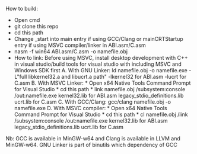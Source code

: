 How to build:
- Open cmd
- git clone this repo
- cd this path
- Change _start into main entry if using GCC/Clang or mainCRTStartup entry if using MSVC compiler/linker in ABI.asm/C.asm
- nasm -f win64 ABI.asm/C.asm -o namefile.obj
- How to link:
      Before using MSVC, install desktop development with C++ in visual studio/build tools for visual studio with including MSVC and Windows SDK first
   A. With GNU Linker:
      ld namefile.obj -o namefile.exe -L"full libkernel32.a and libucrt.a path" -lkernel32 for ABI.asm -lucrt for C.asm
   B. With MSVC Linker:
      * Open x64 Native Tools Command Prompt for Visual Studio
      * cd this path
      * link namefile.obj /subsystem:console /out:namefile.exe kernel32.lib for ABI.asm legacy_stdio_definitions.lib ucrt.lib for C.asm
   C. With GCC/Clang:
      gcc/clang namefile.obj -o namefile.exe
   D. With MSVC compiler:
      * Open x64 Native Tools Command Prompt for Visual Studio
      * cd this path
      * cl namefile.obj /link /subsystem:console /out:namefile.exe kernel32.lib for ABI.asm legacy_stdio_definitions.lib ucrt.lib for C.asm

Nb: GCC is available in MinGW-w64 and Clang is available in LLVM and MinGW-w64. GNU Linker is part of binutils which dependency of GCC
